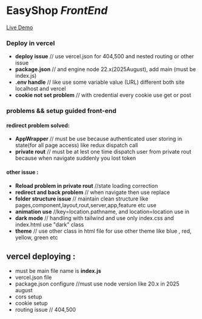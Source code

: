 # **EasyShop** _FrontEnd_
[Live Demo]("https://easy-shop-puce.vercel.app")
### Deploy in vercel 
- **deploy issue** // use vercel.json for 404,500 and nested routing or other issue 
- **package.json** // and engine node 22.x(2025August), add main (must be index.js)
- **.env handle** // like use some variable value (URL) different both site localhost and vercel 
- **cookie not set problem** // with credential every cookie use get or post 

### problems && setup guided front-end
#### redirect problem solved:
- **AppWrapper** // must be use because authenticated user storing in state(for all page access) like redux dispatch call 
- **private rout** // must be at lest one time dispatch user from private rout because when navigate suddenly you lost token 
#### other issue :
- **Reload problem in private rout** //state loading correction
- **redirect and back problem** // when navigate then use replace 
- **folder structure issue** // maintain clean structure like pages,component,layout,rout,server,app,feature etc use 
- **animation use** //key=location.pathname, and location=location use in <Routes key location>
- **dark mode** // handling with tailwind and  use only index.css and index.html use "dark" class
- **theme** // use other class in html file for use other theme like blue , red, yellow, green etc

## vercel deploying :
- must be main file name is **index.js**
- vercel.json file
- package.json configure //must use node version like 20.x in 2025 august
- cors setup
- cookie setup
- routing issue // 404,500
